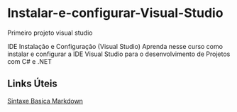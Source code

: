 # Instalar-e-configurar-Visual-Studio
Primeiro projeto visual studio


IDE Instalação e Configuração (Visual Studio)
Aprenda nesse curso como instalar e configurar a IDE Visual Studio para o desenvolvimento de Projetos com C# e .NET

## Links Úteis
[Sintaxe Basica Markdown](https://web.dio.me/course/ide-instalacao-e-configuracao-visual-studio/learning/f3b39f19-d173-44cf-b042-a800aba7f215?back=/track/decola-tech-2a-edicao)
